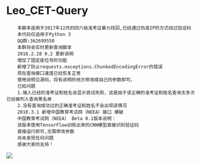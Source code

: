# Leo_CET-Query
        本脚本适用于2017年12月的四六级准考证暴力找回,已经通过伪造IP的方式绕过验证码  
        本代码仅适用于Python 3
        QQ群:362699550  
        本群将会实时更新查询脚本
        2018.2.28 0.2 更新说明
        增加了固定座位号的功能
        新增了防止requests.exceptions.ChunkedEncodingError的错误
        现在查询接口速度已经恢复正常
        使用说明见源码，将有说明的地方修改成自己的参数即可。
		已知问题
		1.输入已经的准考证和姓名会显示尝试失败，这是由于该正确的准考证和姓名查询太多次已经被列入查询黑名单
		2.没有查询成功过的正确准考证和姓名不会出现该情况
		2018.3.1 新增中国教育考试网（NEEA）接口 爆破
		中国教育考试网（NEEA） Beta 0.1版本说明：
		该版本使用TensorFlow训练出来的CNN模型直接识别验证码
		直接运行即可,无需修改参数
		尚未发现任何问题
		感谢大家的支持！
<div style="align: center"> <img src="http://www.iot-leo.cn/AliPay.jpg"> </div>